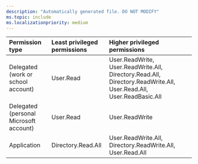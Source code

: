 ```yaml
---
description: "Automatically generated file. DO NOT MODIFY"
ms.topic: include
ms.localizationpriority: medium
---
```


|Permission type|Least privileged permissions|Higher privileged permissions|
|:---|:---|:---|
|Delegated (work or school account)|User.Read|User.ReadWrite, User.ReadWrite.All, Directory.Read.All, Directory.ReadWrite.All, User.Read.All, User.ReadBasic.All|
|Delegated (personal Microsoft account)|User.Read|User.ReadWrite|
|Application|Directory.Read.All|User.ReadWrite.All, Directory.ReadWrite.All, User.Read.All|

